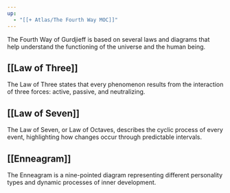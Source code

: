 ```yaml
---
up:
  - "[[+ Atlas/The Fourth Way MOC]]"
---
```


The Fourth Way of Gurdjieff is based on several laws and diagrams that help understand the functioning of the universe and the human being.

## [[Law of Three]]
The Law of Three states that every phenomenon results from the interaction of three forces: active, passive, and neutralizing.

## [[Law of Seven]]
The Law of Seven, or Law of Octaves, describes the cyclic process of every event, highlighting how changes occur through predictable intervals.

## [[Enneagram]]
The Enneagram is a nine-pointed diagram representing different personality types and dynamic processes of inner development.

